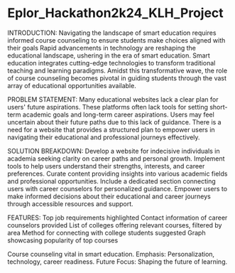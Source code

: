 # Eplor_Hackathon2k24_KLH_Project
INTRODUCTION:
Navigating the landscape of smart education requires informed course counseling to ensure students make choices aligned with their goals
Rapid advancements in technology are reshaping the educational landscape, ushering in the era of smart education.
Smart education integrates cutting-edge technologies to transform traditional teaching and learning paradigms.
Amidst this transformative wave, the role of course counseling becomes pivotal in guiding students through the vast array of educational opportunities available.

PROBLEM STATEMENT:
Many educational websites lack a clear plan for users' future aspirations.
These platforms often lack tools for setting short-term academic goals and long-term career aspirations.
Users may feel uncertain about their future paths due to this lack of guidance.
There is a need for a website that provides a structured plan to empower users in navigating their educational and professional journeys effectively.

SOLUTION BREAKDOWN:
Develop a website for indecisive individuals in academia seeking clarity on career paths and personal growth.
Implement tools to help users understand their strengths, interests, and career preferences.
Curate content providing insights into various academic fields and professional opportunities.
Include a dedicated section connecting users with career counselors for personalized guidance.
Empower users to make informed decisions about their educational and career journeys through accessible resources and support.


FEATURES:
Top job requirements highlighted
Contact information of career counselors provided
List of colleges offering relevant courses, filtered by area
Method for connecting with college students suggested
Graph showcasing popularity of top courses


Course counseling vital in smart education.
Emphasis: Personalization, technology, career readiness.
Future Focus: Shaping the future of learning.


